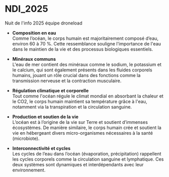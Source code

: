 # NDI_2025
Nuit de l'info 2025 équipe droneload 

- **Composition en eau**  
  Comme l’océan, le corps humain est majoritairement composé d’eau, environ 60 à 70 %. Cette ressemblance souligne l'importance de l'eau dans le maintien de la vie et des processus biologiques essentiels.

- **Minéraux communs**  
  L'eau de mer contient des minéraux comme le sodium, le potassium et le calcium, qui sont également présents dans les fluides corporels humains, jouant un rôle crucial dans des fonctions comme la transmission nerveuse et la contraction musculaire.

- **Régulation climatique et corporelle**  
  Tout comme l'océan régule le climat mondial en absorbant la chaleur et le CO2, le corps humain maintient sa température grâce à l'eau, notamment via la transpiration et la circulation sanguine.

- **Production et soutien de la vie**  
  L’océan est à l’origine de la vie sur Terre et soutient d’immenses écosystèmes. De manière similaire, le corps humain crée et soutient la vie en hébergeant divers micro-organismes nécessaires à la santé (microbiote).

- **Interconnectivité et cycles**  
  Les cycles de l’eau dans l’océan (évaporation, précipitation) rappellent les cycles corporels comme la circulation sanguine et lymphatique. Ces deux systèmes sont dynamiques et interdépendants avec leur environnement.

